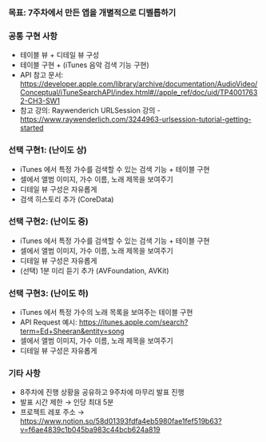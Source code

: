 ### **목표: 7주차에서 만든 앱을 개별적으로 디벨롭하기**

### **공통 구현 사항**

- 테이블 뷰 + 디테일 뷰 구성
- 테이블 구현 + (iTunes 음악 검색 기능 구현)
- API 참고 문서: https://developer.apple.com/library/archive/documentation/AudioVideo/Conceptual/iTuneSearchAPI/index.html#//apple_ref/doc/uid/TP40017632-CH3-SW1
- 참고 강의: Raywenderich URLSession 강의 - https://www.raywenderlich.com/3244963-urlsession-tutorial-getting-started

### **선택 구현1: (난이도 상)**

- iTunes 에서 특정 가수를 검색할 수 있는 검색 기능 + 테이블 구현
- 셀에서 앨범 이미지, 가수 이름, 노래 제목을 보여주기
- 디테일 뷰 구성은 자유롭게
- 검색 히스토리 추가 (CoreData)

### **선택 구현2: (난이도 중)**

- iTunes 에서 특정 가수를 검색할 수 있는 검색 기능 + 테이블 구현
- 셀에서 앨범 이미지, 가수 이름, 노래 제목을 보여주기
- 디테일 뷰 구성은 자유롭게
- (선택) 1분 미리 듣기 추가 (AVFoundation, AVKit)

### **선택 구현3: (난이도 하)**

- iTunes 에서 특정 가수의 노래 목록을 보여주는 테이블 구현
- API Request 예시: https://itunes.apple.com/search?term=Ed+Sheeran&entity=song
- 셀에서 앨범 이미지, 가수 이름, 노래 제목을 보여주기
- 디테일 뷰 구성은 자유롭게

### **기타 사항**

- 8주차에 진행 상황을 공유하고 9주차에 마무리 발표 진행
- 발표 시간 제한 → 인당 최대 5분
- 프로젝트 레포 주소 → https://www.notion.so/58d01393fdfa4eb5980fae1fef519b63?v=f6ae4839c1b045ba983c44bcb624a819